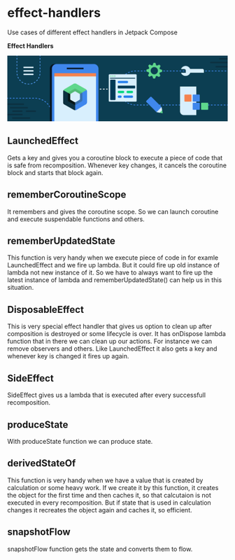 # effect-handlers
Use cases of different effect handlers in Jetpack Compose

**Effect Handlers**

<img src="https://github.com/raheemadamboev/effect-handlers/blob/master/jetpack-compose-banner.png" />

## LaunchedEffect

Gets a key and gives you a coroutine block to execute a piece of code that is safe from recomposition. Whenever key changes, it cancels the coroutine block and starts that block again.

## rememberCoroutineScope

It remembers and gives the coroutine scope. So we can launch coroutine and execute suspendable functions and others.

## rememberUpdatedState

This function is very handy when we execute piece of code in for examle LaunchedEffect and we fire up lambda. But it could fire up old instance of lambda not new instance of it. So we have to always want to fire up the latest instance of lambda and rememberUpdatedState() can help us in this situation.

## DisposableEffect

This is very special effect handler that gives us option to clean up after composition is destroyed or some lifecycle is over. It has onDispose lambda function that in there we can clean up our actions. For instance we can remove observers and others. Like LaunchedEffect it also gets a key and whenever key is changed it fires up again.

## SideEffect

SideEffect gives us a lambda that is executed after every successfull recomposition.

## produceState

With produceState function we can produce state.

## derivedStateOf

This function is very handy when we have a value that is created by calculation or some heavy work. If we create it by this function, it creates the object for the first time and then caches it, so that calcutaion is not executed in every recomposition. But if state that is used in calculation changes it recreates the object again and caches it, so efficient.

## snapshotFlow

snapshotFlow function gets the state and converts them to flow.
